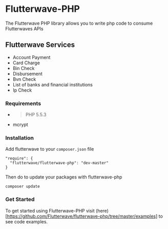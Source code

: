 # Flutterwave-PHP
The Flutterwave PHP library allows you to write php code to consume Flutterwaves APIs

## Flutterwave Services
- Account Payment
- Card Charge
- Bin Check
- Disbursement
- Bvn Check
- List of banks and financial institutions
- Ip Check

### Requirements
- > PHP 5.5.3
- mcrypt

### Installation

Add flutterwave to your `composer.json` file
```
"require": {
  "flutterwave/flutterwave-php": "dev-master"
}
```

Then do to update your packages with flutterwave-php
```
composer update
```

### Get Started
To get started using Flutterwave-PHP visit (here)[https://github.com/Flutterwave/flutterwave-php/tree/master/examples] to see code examples. 
